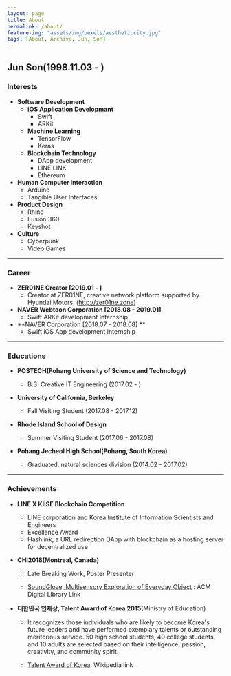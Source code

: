 ```yaml
---
layout: page
title: About
permalink: /about/
feature-img: "assets/img/pexels/aestheticcity.jpg"
tags: [About, Archive, Jun, Son]
---
```




## Jun Son(1998.11.03 - )

### Interests

* **Software Development**
  * **iOS Application Developmant**
    * Swift
    * ARKit
  * **Machine Learning**
    * TensorFlow
    * Keras
  * **Blockchain Technology**
    * DApp development 
    * LINE LINK
    * Ethereum 
* **Human Computer Interaction**
  * Arduino
  * Tangible User Interfaces
* **Product Design**
  * Rhino
  * Fusion 360
  * Keyshot
* **Culture**
  * Cyberpunk
  * Video Games

***

### Career

* **ZER01NE Creator [2019.01 - ]** 
  - Creator at ZER01NE, creative network platform supported by Hyundai Motors. (http://zer01ne.zone)
* **NAVER Webtoon Corporation [2018.08 - 2019.01]**
  * Swift ARKit development Internship 
* **NAVER Corporation [2018.07 - 2018.08] **
  * Swift iOS App development Internship 

***

### Educations

* **POSTECH(Pohang University of Science and Technology)**

  * B.S. Creative IT Engineering (2017.02 - )

* **University of California, Berkeley**

  * Fall Visiting Student (2017.08 - 2017.12)

* **Rhode Island School of Design**

  * Summer Visiting Student (2017.06 - 2017.08)

* **Pohang Jecheol High School(Pohang, South Korea)**

  * Graduated, natural sciences division (2014.02 - 2017.02)

***

### Achievements

* **LINE X KIISE Blockchain Competition**

  * LINE corporation and Korea Institute of Information Scientists and Engineers
  * Excellence Award
  * Hashlink, a URL redirection DApp with blockchain as a hosting server for decentralized use 

* **CHI2018(Montreal, Canada)**

  * Late Breaking Work, Poster Presenter

  * [SoundGlove, Multisensory Exploration of Everyday Object](https://dl.acm.org/citation.cfm?id=3188554) : ACM Digital Library Link

* **대한민국 인재상, Talent Award of Korea 2015**(Ministry of Education)

  * It recognizes those individuals who are likely to become Korea's future leaders and have performed exemplary talents or outstanding meritorious service. 50 high school students, 40 college students, and 10 adults are selected based on their intelligence, passion, creativity, and community spirit.  

  * [Talent Award of Korea](https://en.wikipedia.org/wiki/Talent_Award_of_Korea): Wikipedia link

